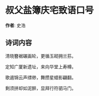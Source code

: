 # 叔父盐簿庆宅致语口号

**作者**: 史浩

## 诗词内容

清晓簪裾碾画轮，更循玉砌拥兰荪。

定知广厦新遗址，来向华堂上寿樽。

歌遏锦云声缥缈，舞攒星蜡影翩翻。

剩须拼却如泥醉，显拜行符驷马门。

